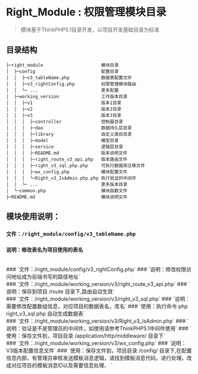 Right_Module : 权限管理模块目录
===============

> 模块基于ThinkPHP5.1目录开发，以项目开发基础目录为标准

## 目录结构

~~~
├─right_module                      模块目录
│  ├─config                         配置目录
│  │  ├─v3_tableName.php            数据表配置文件
│  │  ├─v3_rightConfig.php          权限管理模块路由
│  │  └─ ...                        更多配置
│  ├─working_version                工作版本目录
│  │  ├─v1                          版本1目录
│  │  ├─v2                          版本2目录
│  │  ├─v3                          版本3目录
│  │  │  ├─controller               控制器目录
│  │  │  ├─dao                      数据持久层目录
│  │  │  ├─library                  自定义类目目录
│  │  │  ├─model                    模型目录
│  │  │  ├─service                  逻辑层目录
│  │  │  ├─README.md                版本说明文件
│  │  │  ├─right_route_v3_api.php   版本路由文件
│  │  │  ├─right_v3_sql.php.php     可执行数据库迁移文件
│  │  │  ├─wx_config.php            模块配置文件
│  │  │  └─Right_v3_IsAdmin.php.php 执行验证的中间件
│  │  └─ ...                        更多版本目录      
│  └─common.php                     模块函数文件
├─README.md                         模块说明文件
~~~

## 模块使用说明：
### `文件：/right_module/config/v3_tableName.php`
### `说明：修改表名为项目使用的表名`
<br/>
### `文件：/right_module/config/v3_rightConfig.php`
### `说明：修改权限访问地址成为前端书写的路径地址`
<br/>
### `文件：/right_module/working_version/v3/right_route_v3_api.php`
### `说明：保存到项目 /route 目录下,路由自动生效`
<br/>
### `文件：/right_module/working_version/v3/right_v3_sql.php`
### `说明：需要修改配置数组信息，对应项目的数据表名，库名`
### `使用：执行命令 php right_v3_sql.php 自动生成数据表`
<br/>
### `文件：/right_module/working_version/v3/Right_v3_IsAdmin.php`
### `说明：验证是不是管理员的中间件，如使用请参考ThinkPHP5.1中间件使用`
### `使用：保存文件到，项目目录 /application/http/middleware/ 目录下`
<br/>
### `文件：/right_module/working_version/v3/wx_config.php`
### `说明：V3版本配置信息文件`
### `使用：保存文件到，项目目录 /config/ 目录下,在配置信息内部，有管理员审核发送模板消息逻辑，请找到模板消息代码，进行处理。改成对应项目的模板消息ID以及需要信息处理、
`
